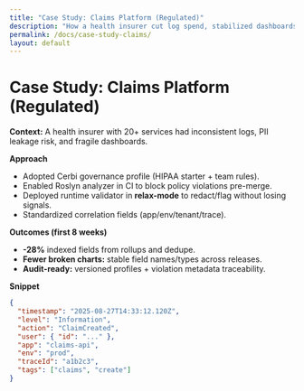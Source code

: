 ```yaml
---
title: "Case Study: Claims Platform (Regulated)"
description: "How a health insurer cut log spend, stabilized dashboards, and improved auditability with Cerbi governance."
permalink: /docs/case-study-claims/
layout: default
---
```


# Case Study: Claims Platform (Regulated)

**Context:** A health insurer with 20+ services had inconsistent logs, PII leakage risk, and fragile dashboards.

**Approach**
- Adopted Cerbi governance profile (HIPAA starter + team rules).
- Enabled Roslyn analyzer in CI to block policy violations pre-merge.
- Deployed runtime validator in **relax-mode** to redact/flag without losing signals.
- Standardized correlation fields (app/env/tenant/trace).

**Outcomes (first 8 weeks)**
- **-28%** indexed fields from rollups and dedupe.
- **Fewer broken charts:** stable field names/types across releases.
- **Audit-ready:** versioned profiles + violation metadata traceability.

**Snippet**
```json
{
  "timestamp": "2025-08-27T14:33:12.120Z",
  "level": "Information",
  "action": "ClaimCreated",
  "user": { "id": "..." },
  "app": "claims-api",
  "env": "prod",
  "traceId": "a1b2c3",
  "tags": ["claims", "create"]
}
